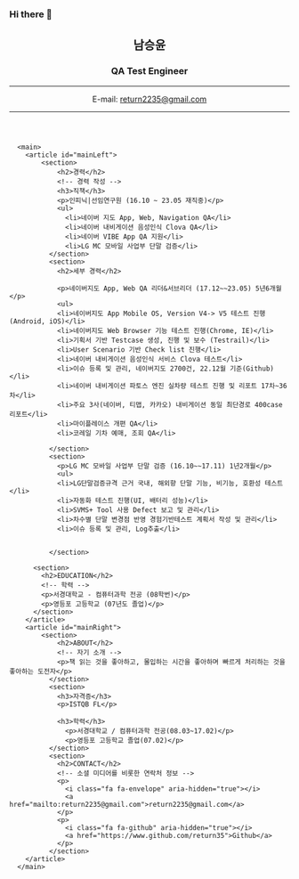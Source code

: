 ### Hi there 👋

<!DOCTYPE html>
<html lang="ko">
<head>
    <meta charset="UTF-8">
    <meta http-equiv="X-UA-Compatible" content="IE=edge">
    <meta name="viewport" content="width=device-width, initial-scale=1.0">
    <title>Document</title>
    <link rel="stylesheet" href="style.css"></head>
<body>
    <header id="header">
        <!-- 이력서 헤더 : 이름과 타이틀 작성 -->
        <h2>남승윤</h2>
        <h3>QA Test Engineer</h3>
        <hr>
        E-mail: <a href="mailto:return2235@gmail.com">return2235@gmail.com</a>
        <hr>
      </header>
      
      <main>
        <article id="mainLeft">
            <section>
                <h2>경력</h2>
                <!-- 경력 작성 -->
                <h3>직책</h3>
                <p>인피닉|선임연구원 (16.10 ~ 23.05 재직중)</p>
                <ul>
                  <li>네이버 지도 App, Web, Navigation QA</li>
                  <li>네이버 내비게이션 음성인식 Clova QA</li>
                  <li>네이버 VIBE App QA 지원</li>
                  <li>LG MC 모바일 사업부 단말 검증</li>   
              </section>
              <section>
                <h2>세부 경력</h2>
                
                <p>네이버지도 App, Web QA 리더&서브리더 (17.12~~23.05) 5년6개월</p>                
                <ul>
                <li>네이버지도 App Mobile OS, Version V4-> V5 테스트 진행 (Android, iOS)</li>
                <li>네이버지도 Web Browser 기능 테스트 진행(Chrome, IE)</li>
                <li>기획서 기반 Testcase 생성, 진행 및 보수 (Testrail)</li>
                <li>User Scenario 기반 Check list 진행</li>
                <li>네이버 내비게이션 음성인식 서비스 Clova 테스트</li>
                <li>이슈 등록 및 관리, 네이버지도 2700건, 22.12월 기준(Github)</li>
                <li>네이버 내비게이션 파토스 엔진 실차량 테스트 진행 및 리포트 17차~36차</li>
                <li>주요 3사(네이버, 티맵, 카카오) 내비게이션 동일 최단경로 400case 리포트</li>
                <li>마이플레이스 개편 QA</li>
                <li>코레일 기차 예매, 조회 QA</li>
                  
              </section>
              <section>
                <p>LG MC 모바일 사업부 단말 검증 (16.10~~17.11) 1년2개월</p>                
                <ul>
                <li>LG단말검증규격 근거 국내, 해외향 단말 기능, 비기능, 호환성 테스트</li>
                <li>자동화 테스트 진행(UI, 배터리 성능)</li>
                <li>SVMS+ Tool 사용 Defect 보고 및 관리</li>
                <li>차수별 단말 변경점 반영 경험기반테스트 계획서 작성 및 관리</li>
                <li>이슈 등록 및 관리, Log추출</li>
                  
                     
              </section>
  
          <section>
            <h2>EDUCATION</h2>
            <!-- 학력 -->
            <p>서경대학교 - 컴퓨터과학 전공 (08학번)</p>
            <p>영등포 고등학교 (07년도 졸업)</p>  
          </section>
        </article>
        <article id="mainRight">
            <section>
                <h2>ABOUT</h2>
                <!-- 자기 소개 -->
                <p>책 읽는 것을 좋아하고, 몰입하는 시간을 좋아하며 빠르게 처리하는 것을 좋아하는 도전자</p>
              </section>
              <section>
                <h3>자격증</h3>
                <p>ISTQB FL</p>
              
                <h3>학력</h3>
                  <p>서경대학교 / 컴퓨터과학 전공(08.03~17.02)</p>
                  <p>영등포 고등학교 졸업(07.02)</p>
              </section>
              <section>
                <h2>CONTACT</h2>
                <!-- 소셜 미디어를 비롯한 연락처 정보 -->
                <p>
                  <i class="fa fa-envelope" aria-hidden="true"></i>
                  <a href="mailto:return2235@gmail.com">return2235@gmail.com</a>
                </p>
                <p>
                  <i class="fa fa-github" aria-hidden="true"></i>
                  <a href="https://www.github.com/return35">Github</a>
                </p>      
              </section>
        </article>
      </main>
</body>
</html>
